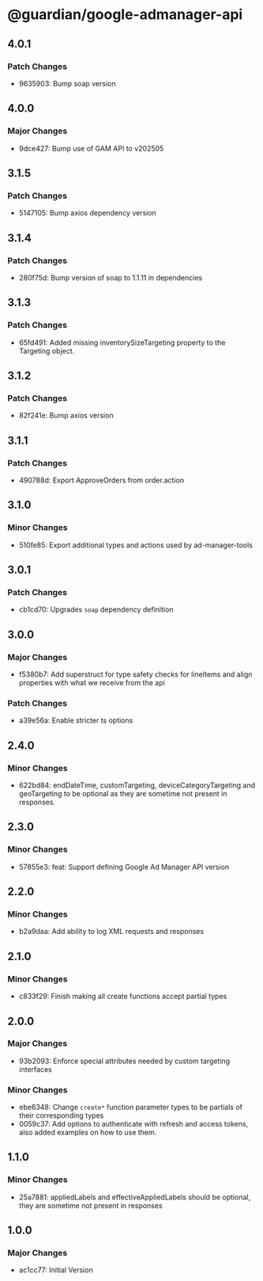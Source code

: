 # @guardian/google-admanager-api

## 4.0.1

### Patch Changes

- 9635903: Bump soap version

## 4.0.0

### Major Changes

- 9dce427: Bump use of GAM API to v202505

## 3.1.5

### Patch Changes

- 5147105: Bump axios dependency version

## 3.1.4

### Patch Changes

- 280f75d: Bump version of soap to 1.1.11 in dependencies

## 3.1.3

### Patch Changes

- 65fd491: Added missing inventorySizeTargeting property to the Targeting object.

## 3.1.2

### Patch Changes

- 82f241e: Bump axios version

## 3.1.1

### Patch Changes

- 490788d: Export ApproveOrders from order.action

## 3.1.0

### Minor Changes

- 510fe85: Export additional types and actions used by ad-manager-tools

## 3.0.1

### Patch Changes

- cb1cd70: Upgrades `soap` dependency definition

## 3.0.0

### Major Changes

- f5380b7: Add superstruct for type safety checks for lineItems and align properties with what we receive from the api

### Patch Changes

- a39e56a: Enable stricter ts options

## 2.4.0

### Minor Changes

- 622bd84: endDateTime, customTargeting, deviceCategoryTargeting and geoTargeting to be optional as they are sometime not present in responses.

## 2.3.0

### Minor Changes

- 57855e3: feat: Support defining Google Ad Manager API version

## 2.2.0

### Minor Changes

- b2a9daa: Add ability to log XML requests and responses

## 2.1.0

### Minor Changes

- c833f29: Finish making all create functions accept partial types

## 2.0.0

### Major Changes

- 93b2093: Enforce special attributes needed by custom targeting interfaces

### Minor Changes

- ebe6348: Change `create*` function parameter types to be partials of their corresponding types
- 0059c37: Add options to authenticate with refresh and access tokens, also added examples on how to use them.

## 1.1.0

### Minor Changes

- 25a7881: appliedLabels and effectiveAppliedLabels should be optional, they are sometime not present in responses

## 1.0.0

### Major Changes

- ac1cc77: Initial Version
